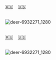 <span id="ru"><a href='#ru'>🇷🇺</a> &nbsp;&nbsp;&nbsp;<a href='#en'>🇺🇸</a> &nbsp;&nbsp;&nbsp;</span><br><br>


![deer-6932271_1280](https://github.com/user-attachments/assets/e892a67e-f106-42c1-aa85-b4e2165d6ba2)
<br><br>

<span id="en"><a href='#ru'>🇷🇺</a> &nbsp;&nbsp;&nbsp;<a href='#en'>🇺🇸</a> &nbsp;&nbsp;&nbsp;</span><br><br>

![deer-6932271_1280](https://github.com/user-attachments/assets/e892a67e-f106-42c1-aa85-b4e2165d6ba2)<br><br>

